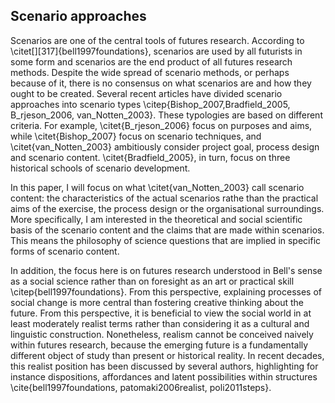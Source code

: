 ## Scenario approaches

Scenarios are one of the central tools of futures research. According to \citet[][317]{bell1997foundations}, scenarios are used by all futurists in some form and scenarios are the end product of all futures research methods. Despite the wide spread of scenario methods, or perhaps because of it, there is no consensus on what scenarios are and how they ought to be created.  Several recent articles have divided scenario approaches into scenario types \citep{Bishop_2007,Bradfield_2005, B_rjeson_2006, van_Notten_2003}. These typologies are based on different criteria. For example, \citet{B_rjeson_2006} focus on purposes and aims, while \citet{Bishop_2007} focus on scenario techniques, and \citet{van_Notten_2003} ambitiously consider project goal, process design and scenario content. \citet{Bradfield_2005}, in turn, focus on three historical schools of scenario development.

In this paper, I will focus on what \citet{van_Notten_2003} call scenario content: the characteristics of the actual scenarios rathe than the practical aims of the exercise, the process design or the organisational surroundings. More specifically, I am interested in the theoretical and social scientific basis of the scenario content and the claims that are made within scenarios. This means the philosophy of science questions that are implied in specific forms of scenario content.

In addition, the focus here is on futures research understood in Bell's sense as a social science rather than on foresight as an art or practical skill \citep{bell1997foundations}. From this perspective, explaining processes of social change is more central than fostering creative thinking about the future. From this perspective, it is beneficial to view the social world in at least moderately realist terms rather than considering it as a cultural and linguistic construction. Nonetheless, realism cannot be conceived naively within futures research, because the emerging future is a fundamentally different object of study than present or historical reality. In recent decades, this realist position has been discussed by several authors, highlighting for instance dispositions, affordances and latent possibilities within structures \cite{bell1997foundations, patomaki2006realist, poli2011steps}.

